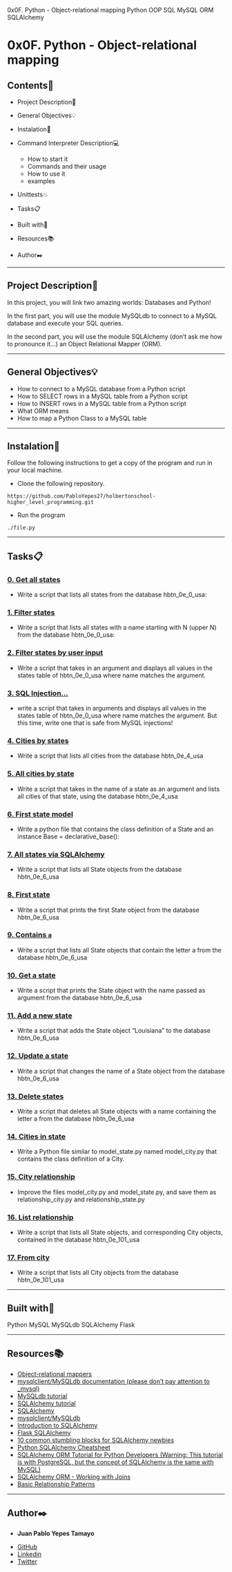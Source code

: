 0x0F. Python - Object-relational mapping
Python
OOP
SQL
MySQL
ORM
SQLAlchemy

# 0x0F. Python - Object-relational mapping


## Contents:open_file_folder:

- Project Description:newspaper:
- General Objectives:bulb:
- Instalation:wrench:
- Command Interpreter Description:computer:

	* How to start it
	* Commands and their usage
	* How to use it
	* examples

- Unittests:boom:
- Tasks:clipboard:
- Built with:hammer:
- Resources:books:
- Author:black_nib:

---

## Project Description:newspaper:

In this project, you will link two amazing worlds: Databases and Python!

In the first part, you will use the module MySQLdb to connect to a MySQL database and execute your SQL queries.

In the second part, you will use the module SQLAlchemy (don’t ask me how to pronounce it…) an Object Relational Mapper (ORM).

---

## General Objectives:bulb:

* How to connect to a MySQL database from a Python script
* How to SELECT rows in a MySQL table from a Python script
* How to INSERT rows in a MySQL table from a Python script
* What ORM means
* How to map a Python Class to a MySQL table

---

## Instalation:wrench:

Follow the following instructions to get a copy of the program and run in your local machine.

* Clone the following repository.
```
https://github.com/PabloYepes27/holbertonschool-higher_level_programming.git
```

* Run the program
```
./file.py
```

---

## Tasks:clipboard:

### [0. Get all states](./0-select_states.py)
* Write a script that lists all states from the database hbtn_0e_0_usa:


### [1. Filter states](./1-filter_states.py)
* Write a script that lists all states with a name starting with N (upper N) from the database hbtn_0e_0_usa:


### [2. Filter states by user input](./2-my_filter_states.py)
* Write a script that takes in an argument and displays all values in the states table of hbtn_0e_0_usa where name matches the argument.


### [3. SQL Injection... ](./3-my_safe_filter_states.py)
* write a script that takes in arguments and displays all values in the states table of hbtn_0e_0_usa where name matches the argument. But this time, write one that is safe from MySQL injections!


### [4. Cities by states ](./4-cities_by_state.py)
* Write a script that lists all cities from the database hbtn_0e_4_usa


### [5. All cities by state](./5-filter_cities.py)
* Write a script that takes in the name of a state as an argument and lists all cities of that state, using the database hbtn_0e_4_usa


### [6. First state model](./model_state.py)
* Write a python file that contains the class definition of a State and an instance Base = declarative_base():


### [7. All states via SQLAlchemy ](./7-model_state_fetch_all.py)
* Write a script that lists all State objects from the database hbtn_0e_6_usa


### [8. First state ](./8-model_state_fetch_first.py)
* Write a script that prints the first State object from the database hbtn_0e_6_usa


### [9. Contains `a` ](./9-model_state_filter_a.py)
* Write a script that lists all State objects that contain the letter a from the database hbtn_0e_6_usa


### [10. Get a state ](./10-model_state_my_get.py)
* Write a script that prints the State object with the name passed as argument from the database hbtn_0e_6_usa


### [11. Add a new state](./11-model_state_insert.py)
* Write a script that adds the State object “Louisiana” to the database hbtn_0e_6_usa


### [12. Update a state](./12-model_state_update_id_2.py)
* Write a script that changes the name of a State object from the database hbtn_0e_6_usa

### [13. Delete states](./13-model_state_delete_a.py)
* Write a script that deletes all State objects with a name containing the letter a from the database hbtn_0e_6_usa


### [14. Cities in state](./14-model_city_fetch_by_state.py)
* Write a Python file similar to model_state.py named model_city.py that contains the class definition of a City.


### [15. City relationship](./100-relationship_states_cities.py)
* Improve the files model_city.py and model_state.py, and save them as relationship_city.py and relationship_state.py


### [16. List relationship](./101-relationship_states_cities_list.py)
* Write a script that lists all State objects, and corresponding City objects, contained in the database hbtn_0e_101_usa


### [17. From city](./102-relationship_cities_states_list.py)
* Write a script that lists all City objects from the database hbtn_0e_101_usa



---

## Built with:hammer:

Python
MySQL
MySQLdb
SQLAlchemy
Flask

---

## Resources:books:

* [Object-relational mappers](https://www.fullstackpython.com/object-relational-mappers-orms.html)
* [mysqlclient/MySQLdb documentation (please don’t pay attention to _mysql)](https://mysqlclient.readthedocs.io/)
* [MySQLdb tutorial](http://www.mikusa.com/python-mysql-docs/index.html)
* [SQLAlchemy tutorial](https://docs.sqlalchemy.org/en/13/orm/tutorial.html)
* [SQLAlchemy](https://docs.sqlalchemy.org/en/13/)
* [mysqlclient/MySQLdb](https://github.com/PyMySQL/mysqlclient-python)
* [Introduction to SQLAlchemy](https://www.youtube.com/watch?v=woKYyhLCcnU)
* [Flask SQLAlchemy](https://www.youtube.com/playlist?list=PLXmMXHVSvS-BlLA5beNJojJLlpE0PJgCW)
* [10 common stumbling blocks for SQLAlchemy newbies](http://alextechrants.blogspot.com/2013/11/10-common-stumbling-blocks-for.html)
* [Python SQLAlchemy Cheatsheet](https://www.pythonsheets.com/notes/python-sqlalchemy.html)
* [SQLAlchemy ORM Tutorial for Python Developers (Warning: This tutorial is with PostgreSQL, but the concept of SQLAlchemy is the same with MySQL)](https://auth0.com/blog/sqlalchemy-orm-tutorial-for-python-developers/)
* [SQLAlchemy ORM - Working with Joins](https://www.tutorialspoint.com/sqlalchemy/sqlalchemy_orm_working_with_joins.htm)
* [Basic Relationship Patterns](https://docs.sqlalchemy.org/en/13/orm/basic_relationships.html)

---

## Author:black_nib:

* **Juan Pablo Yepes Tamayo**
 - [GitHub](https://github.com/PabloYepes27)
 - [Linkedin](https://www.linkedin.com/in/pablo-yepes-120495)
 - [Twitter](https://twitter.com/pabloyepes27)
